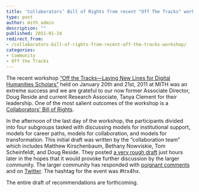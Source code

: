 ```yaml
---
title: 'Collaborators’ Bill of Rights from recent "Off The Tracks" workshop'
type: post
author: mith_admin
description: ""
published: 2011-01-24
redirect_from: 
- /collaborators-bill-of-rights-from-recent-off-the-tracks-workshop/
categories:
- Community
- Off the Tracks
---
```

The recent workshop [“Off the Tracks—Laying New Lines for Digital Humanities Scholars”](http://mith.umd.edu/offthetracks/) held on January 20th and 21st, 2011 at MITH was an extreme success and we are grateful to our now former Associate Director, Doug Reside and current Research Associate, Tanya Clement for their leadership. One of the most salient outcomes of the workshop is a [Collaborators' Bill of Rights](http://mith.umd.edu/offthetracks/recommendations/).

In the afternoon of the last day of the workshop, the participants divided into four subgroups tasked with discussing models for institutional support, models for career paths, models for collaboration, and models for transformation. This initial draft was written by the “collaboration team” which includes Matthew Kirschenbaum, Bethany Nowviskie, Tom Scheinfeldt, and Doug Reside. They posted [a very rough draft](http://mith.umd.edu/offthetracks/recommendations/) just hours later in the hopes that it would provoke further discussion by the larger community. The larger community has responded with [poignant comments](http://mith.umd.edu/offthetracks/recommendations/) and on [Twitter](http://twitter.com/#trx4hx). The hashtag for the event was #trx4hx.

The entire draft of recommendations are forthcoming.
